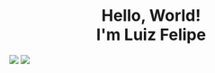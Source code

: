 <h1 align="center">Hello, World! <br> I'm Luiz Felipe</h1>
<div>
<!--CONTATOS -->
  <a href="https://www.linkedin.com/in/luizpes/" target="_blank"><img src="https://img.shields.io/badge/-LinkedIn-%230077B5?style=for-the-badge&logo=linkedin&logoColor=white" target="_blank"></a> 
  <a href = "mailto:luckpecontato@gmail.com"><img src="https://img.shields.io/badge/Gmail-D14836?style=for-the-badge&logo=gmail&logoColor=white" target="_blank"></a>
</div>
  

